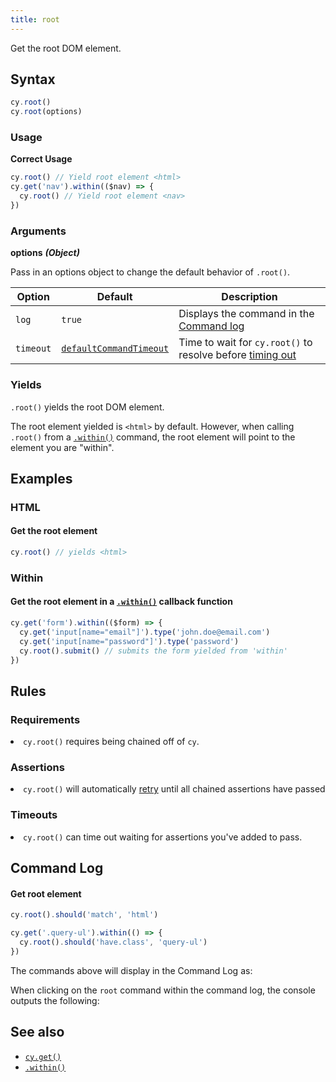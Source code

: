 ```yaml
---
title: root
---
```


Get the root DOM element.

## Syntax

```javascript
cy.root()
cy.root(options)
```

### Usage

**<Icon name="check-circle" color="green"></Icon> Correct Usage**

```javascript
cy.root() // Yield root element <html>
cy.get('nav').within(($nav) => {
  cy.root() // Yield root element <nav>
})
```

### Arguments

**<Icon name="angle-right"></Icon> options** **_(Object)_**

Pass in an options object to change the default behavior of `.root()`.

| Option    | Default                                                              | Description                                                                              |
| --------- | -------------------------------------------------------------------- | ---------------------------------------------------------------------------------------- |
| `log`     | `true`                                                               | Displays the command in the [Command log](/guides/core-concepts/test-runner#Command-Log) |
| `timeout` | [`defaultCommandTimeout`](/guides/references/configuration#Timeouts) | Time to wait for `cy.root()` to resolve before [timing out](#Timeouts)                   |

### Yields [<Icon name="question-circle"/>](introduction-to-cypress#Subject-Management)

`.root()` yields the root DOM element.

The root element yielded is `<html>` by default. However, when calling `.root()` from a [`.within()`](/api/commands/within) command, the root element will point to the element you are "within".

## Examples

### HTML

#### Get the root element

```javascript
cy.root() // yields <html>
```

### Within

#### Get the root element in a [`.within()`](/api/commands/within) callback function

```javascript
cy.get('form').within(($form) => {
  cy.get('input[name="email"]').type('john.doe@email.com')
  cy.get('input[name="password"]').type('password')
  cy.root().submit() // submits the form yielded from 'within'
})
```

## Rules

### Requirements [<Icon name="question-circle"/>](introduction-to-cypress#Chains-of-Commands)

<List><li>`cy.root()` requires being chained off of `cy`.</li></List>

### Assertions [<Icon name="question-circle"/>](introduction-to-cypress#Assertions)

<List><li>`cy.root()` will automatically [retry](/guides/core-concepts/retry-ability) until all chained assertions have passed</li></List>

### Timeouts [<Icon name="question-circle"/>](introduction-to-cypress#Timeouts)

<List><li>`cy.root()` can time out waiting for assertions you've added to pass.</li></List>

## Command Log

#### Get root element

```javascript
cy.root().should('match', 'html')

cy.get('.query-ul').within(() => {
  cy.root().should('have.class', 'query-ul')
})
```

The commands above will display in the Command Log as:

<DocsImage src="/img/api/root/find-root-element-and-assert.png" alt="Command Log root" ></DocsImage>

When clicking on the `root` command within the command log, the console outputs the following:

<DocsImage src="/img/api/root/console-log-root-which-is-usually-the-main-document.png" alt="Console Log root" ></DocsImage>

## See also

- [`cy.get()`](/api/commands/get)
- [`.within()`](/api/commands/within)
